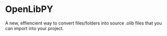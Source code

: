 # OpenLibPY

A new, effiencient way to convert files/folders into source .olib files that you can import into your project.

